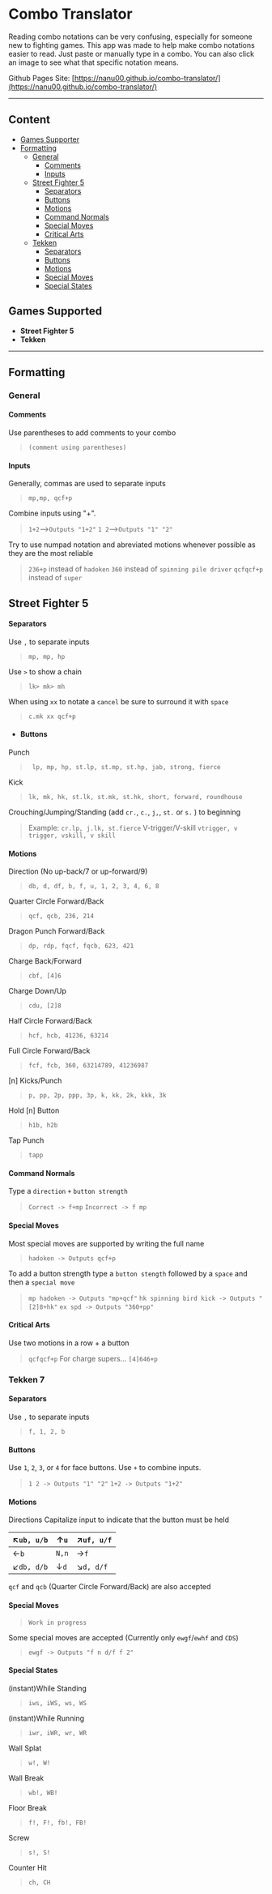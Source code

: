 # Combo Translator

 Reading combo notations can be very confusing, especially for someone new to fighting games.  This app was made to help make combo notations easier to read.  Just paste or manually type in a combo.  You can also click an image to see what that specific notation means.  
 
 Github Pages Site: [https://nanu00.github.io/combo-translator/](https://nanu00.github.io/combo-translator/)

--- 
## Content 
- [Games Supporter](#games-supported)
- [Formatting](#formatting)
    - [General](#general)
        - [Comments](#gcomments)
        - [Inputs](#ginputs)
    - [Street Fighter 5](#streetfighter)
        - [Separators](#sseparators)
        - [Buttons](#sbuttons)
        - [Motions](#smotions)
        - [Command Normals](#scommand-normals)
        - [Special Moves](#sspecial-moves)
        - [Critical Arts](#scritical-arts)
    - [Tekken](#games-supported)
        - [Separators](#tseparators)
        - [Buttons](#tbuttons)
        - [Motions](#tmotions)
        - [Special Moves](#tspecial-moves)
        - [Special States](#tspecial-states)


<a name="games-supported"></a>
## Games Supported 
- **Street Fighter 5**
- **Tekken**
---
<a name="formatting"></a>
## Formatting

<a name="general"></a>
### General
<a name="gcomments"></a>
#### Comments
 Use parentheses to add comments to your combo
 > `(comment using parentheses)`
 <a name="ginputs"></a>
#### Inputs
 Generally, commas are used to separate inputs
 > `mp,mp, qcf+p`
 
 Combine inputs using "+".
 > `1+2`-->`Outputs "1+2"`
 `1 2`-->`Outputs "1" "2"`
 
 Try to use numpad notation and abreviated motions whenever possible as  they are the most reliable
 > `236+p` instead of `hadoken`
 `360` instead of `spinning pile driver`
 `qcfqcf+p` instead of `super`

 <a name="streetfighter"></a>
 ## Street Fighter 5
 <a name="sseparators"></a>
#### Separators
Use `,` to separate inputs
> `mp, mp, hp`

Use `>` to show a chain
> `lk> mk> mh`

When using `xx` to notate a `cancel` be sure to surround it with `space`
> `c.mk xx qcf+p`
<a name="sbuttons"></a>
-  #### Buttons
Punch
> ` lp, mp, hp, st.lp, st.mp, st.hp, jab, strong, fierce`

Kick
> `lk, mk, hk, st.lk, st.mk, st.hk, short, forward, roundhouse`

Crouching/Jumping/Standing (add `cr.`, `c.`, `j,`, `st.` or `s.` ) to beginning
>Example:
`cr.lp, j.lk, st.fierce` 
V-trigger/V-skill
`vtrigger, v trigger, vskill, v skill`
<a name="smotions"></a>
#### Motions
Direction (No up-back/7 or up-forward/9)
> `db, d, df, b, f, u, 1, 2, 3, 4, 6, 8`

Quarter Circle Forward/Back
> `qcf, qcb, 236, 214`

Dragon Punch Forward/Back
> `dp, rdp, fqcf, fqcb, 623, 421`

Charge Back/Forward
>`cbf, [4]6`

Charge Down/Up
> `cdu, [2]8`

Half Circle Forward/Back
> `hcf, hcb, 41236, 63214`

Full Circle Forward/Back
> `fcf, fcb, 360, 63214789, 41236987`

[n] Kicks/Punch
> `p, pp, 2p, ppp, 3p, k, kk, 2k, kkk, 3k`

Hold [n] Button
> `h1b, h2b`

Tap Punch
> `tapp`
<a name="scommand-normals"></a>
#### Command Normals
Type a `direction` `+` `button strength`
>`Correct -> f+mp` 
`Incorrect -> f mp`
<a name="sspecial-moves"></a>
#### Special Moves
Most special moves are supported by writing the full name
> `hadoken -> Outputs qcf+p`

To add a button strength type a `button stength` followed by a `space` and then a `special move`
>`mp hadoken -> Outputs "mp+qcf"`
`hk spinning bird kick -> Outputs "[2]8+hk"`
`ex spd -> Outputs "360+pp"`
<a name="scritical-arts"></a>
#### Critical Arts
Use two motions in a row + a button
> `qcfqcf+p`
For charge supers...
> `[4]646+p`

<a name="tekken"></a>
### Tekken 7

<a name="tseparators"></a>
#### Separators
Use `,` to separate inputs
> `f, 1, 2, b`

<a name="tbuttons"></a>
#### Buttons
Use `1`, `2`, `3`, or `4` for face buttons.  Use `+` to combine inputs.
> `1 2 -> Outputs "1" "2"`
`1+2 -> Outputs "1+2"`

<a name="tmotions"></a>
#### Motions
Directions
Capitalize input to indicate that the button must be held

|&#8598;`ub, u/b`|&#8593;`u`|&#8599;`uf, u/f`|
|---|---|---|
|&#8592;`b`|`N,n`|&#8594;`f`|
|&#8601;`db, d/b`|&#8595;`d`|&#8600;`d, d/f`|
`qcf` and `qcb` (Quarter Circle Forward/Back) are also accepted

<a name="tspecial-moves"></a>
#### Special Moves
> `Work in progress`

Some special moves are accepted (Currently only `ewgf`/`ewhf` and `CDS`)
>`ewgf -> Outputs "f n d/f f 2"`

<a name="tspecial-states"></a>
#### Special States
(instant)While Standing
>`iws, iWS, ws, WS`

(instant)While Running
>`iwr, iWR, wr, WR`

Wall Splat
>`w!, W!`

Wall Break
>`wb!, WB!`

Floor Break
>`f!, F!, fb!, FB!`

Screw
>`s!, S!`

Counter Hit
>`ch, CH`